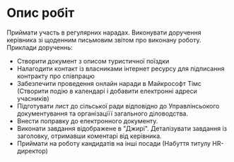 # Опис робіт
Приймати участь в регулярних нарадах.
Виконувати доручення керівника зі щоденним письмовим звітом про виконану роботу.
Приклади дорученнь:
- Створити документ з описом туристичної поїздки
- Налагодити контакт із власниками інтернет ресурсу для підписання контракту про співпрацю
- Забезпечити проведення онлайн наради в Майкрософт Тімс (Створити подію в календарі і добавити електронні адреси учасників)
- Підготувати лист до сільської ради відповідно до Управлінсьокого документування та організаціїї загального діловодства.
- Внести поправку до електронного документу.
- Виконати завдання відображене в "Джирі". Деталізувати завдання із заголовку, отримавши коментарі від керівника.
- Приймати на роботу кандидатів на інші посади (Набуття титулу HR-директор)
